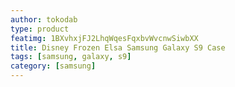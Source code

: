 ```yaml
---
author: tokodab
type: product
featimg: 1BXvhxjFJ2LhqWqesFqxbvWvcnwSiwbXX
title: Disney Frozen Elsa Samsung Galaxy S9 Case
tags: [samsung, galaxy, s9]
category: [samsung]
---
```

